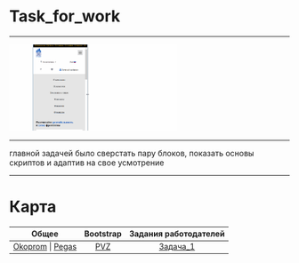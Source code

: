 # Task_for_work <a name="title"></a>

____


<img width="60%" height="30%" src="https://github.com/Hiagar11/Task_for_work/blob/master/Task.gif">

____
главной задачей было сверстать пару блоков, показать основы скриптов и адаптив на свое усмотрение

____

# Карта 
| Общее | Bootstrap | Задания работодателей |
|:-----:|:---------:|:---------------------:|
|[Okoprom](https://github.com/Hiagar11/SandBox_Traning/tree/Okoprom#title) &#124; [Pegas](https://github.com/Hiagar11/SandBox_Traning/tree/PegasTaxi_Landing#title)|[PVZ](https://github.com/Hiagar11/Bootstrap/tree/First_project#title)|[Задача_1](https://github.com/Hiagar11/Task_for_work#title)|
